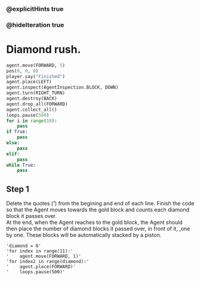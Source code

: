 ### @explicitHints true
### @hideIteration true 
# Diamond rush. 

```python
agent.move(FORWARD, 5)
pos(0, 0, 0)
player.say("Finished")
agent.place(LEFT)
agent.inspect(AgentInspection.BLOCK, DOWN) 
agent.turn(RIGHT_TURN)
agent.destroy(BACK)
agent.drop_all(FORWARD)
agent.collect_all()
loops.pause(500)
for i in range(10):
    pass
if True: 
    pass
else: 
    pass
elif:
    pass
while True:
    pass
```

## Step 1
Delete the quotes (**'**) from the begining and end of each line. 
Finish the code so that the Agent moves towards the gold block and counts each diamond block it passes over.   
At the end, when the Agent reaches to the gold block, the Agent should then place the number of diamond blocks it passed over, in front of it, 
,one by one. These blocks will be automatically stacked by a piston.  
```template
'diamond = 0'
'for index in range(11):'
'    agent.move(FORWARD, 1)'
'for index2 in range(diamond):'
'    agent.place(FORWARD)'
'    loops.pause(500)'
```